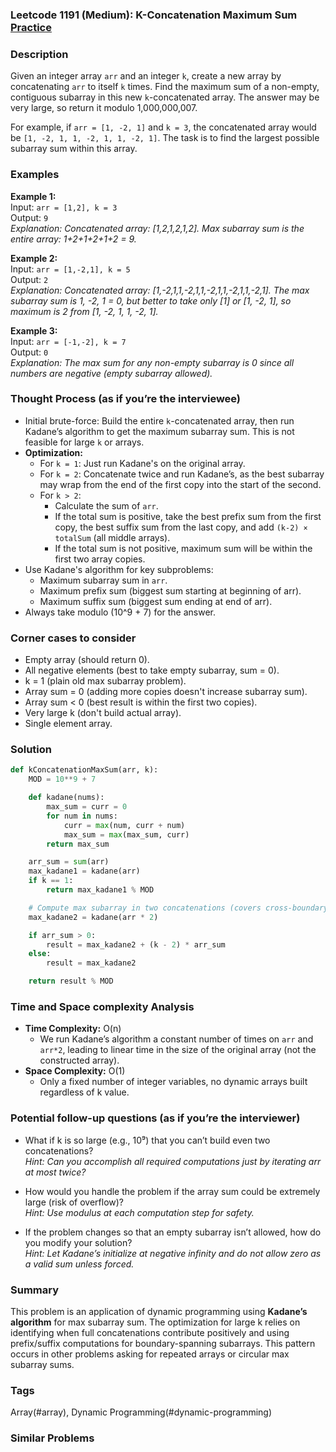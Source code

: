 ### Leetcode 1191 (Medium): K-Concatenation Maximum Sum [Practice](https://leetcode.com/problems/k-concatenation-maximum-sum)

### Description  
Given an integer array `arr` and an integer `k`, create a new array by concatenating `arr` to itself `k` times. Find the maximum sum of a non-empty, contiguous subarray in this new `k`-concatenated array. The answer may be very large, so return it modulo 1,000,000,007.

For example, if `arr = [1, -2, 1]` and `k = 3`, the concatenated array would be `[1, -2, 1, 1, -2, 1, 1, -2, 1]`. The task is to find the largest possible subarray sum within this array.

### Examples  

**Example 1:**  
Input: `arr = [1,2], k = 3`  
Output: `9`  
*Explanation: Concatenated array: [1,2,1,2,1,2]. Max subarray sum is the entire array: 1+2+1+2+1+2 = 9.*

**Example 2:**  
Input: `arr = [1,-2,1], k = 5`  
Output: `2`  
*Explanation: Concatenated array: [1,-2,1,1,-2,1,1,-2,1,1,-2,1,1,-2,1]. The max subarray sum is 1, -2, 1 = 0, but better to take only [1] or [1, -2, 1], so maximum is 2 from [1, -2, 1, 1, -2, 1].*

**Example 3:**  
Input: `arr = [-1,-2], k = 7`  
Output: `0`  
*Explanation: The max sum for any non-empty subarray is 0 since all numbers are negative (empty subarray allowed).*

### Thought Process (as if you’re the interviewee)  
- Initial brute-force: Build the entire `k`-concatenated array, then run Kadane’s algorithm to get the maximum subarray sum. This is not feasible for large `k` or arrays.
- **Optimization:**  
  - For `k = 1`: Just run Kadane's on the original array.
  - For `k = 2`: Concatenate twice and run Kadane’s, as the best subarray may wrap from the end of the first copy into the start of the second.
  - For `k > 2`:  
    - Calculate the sum of `arr`.  
    - If the total sum is positive, take the best prefix sum from the first copy, the best suffix sum from the last copy, and add `(k-2) × totalSum` (all middle arrays).
    - If the total sum is not positive, maximum sum will be within the first two array copies.
- Use Kadane's algorithm for key subproblems:  
  - Maximum subarray sum in `arr`.
  - Maximum prefix sum (biggest sum starting at beginning of arr).
  - Maximum suffix sum (biggest sum ending at end of arr).  
- Always take modulo \(10^9 + 7\) for the answer.

### Corner cases to consider  
- Empty array (should return 0).
- All negative elements (best to take empty subarray, sum = 0).
- k = 1 (plain old max subarray problem).
- Array sum = 0 (adding more copies doesn't increase subarray sum).
- Array sum < 0 (best result is within the first two copies).
- Very large k (don't build actual array).
- Single element array.

### Solution

```python
def kConcatenationMaxSum(arr, k):
    MOD = 10**9 + 7

    def kadane(nums):
        max_sum = curr = 0
        for num in nums:
            curr = max(num, curr + num)
            max_sum = max(max_sum, curr)
        return max_sum

    arr_sum = sum(arr)
    max_kadane1 = kadane(arr)
    if k == 1:
        return max_kadane1 % MOD

    # Compute max subarray in two concatenations (covers cross-boundary case)
    max_kadane2 = kadane(arr * 2)

    if arr_sum > 0:
        result = max_kadane2 + (k - 2) * arr_sum
    else:
        result = max_kadane2

    return result % MOD
```

### Time and Space complexity Analysis  

- **Time Complexity:** O(n)  
  - We run Kadane’s algorithm a constant number of times on `arr` and `arr*2`, leading to linear time in the size of the original array (not the constructed array).
- **Space Complexity:** O(1)  
  - Only a fixed number of integer variables, no dynamic arrays built regardless of k value.

### Potential follow-up questions (as if you’re the interviewer)  

- What if k is so large (e.g., 10⁹) that you can’t build even two concatenations?  
  *Hint: Can you accomplish all required computations just by iterating arr at most twice?*

- How would you handle the problem if the array sum could be extremely large (risk of overflow)?  
  *Hint: Use modulus at each computation step for safety.*

- If the problem changes so that an empty subarray isn’t allowed, how do you modify your solution?  
  *Hint: Let Kadane’s initialize at negative infinity and do not allow zero as a valid sum unless forced.*

### Summary
This problem is an application of dynamic programming using **Kadane’s algorithm** for max subarray sum. The optimization for large k relies on identifying when full concatenations contribute positively and using prefix/suffix computations for boundary-spanning subarrays. This pattern occurs in other problems asking for repeated arrays or circular max subarray sums.

### Tags
Array(#array), Dynamic Programming(#dynamic-programming)

### Similar Problems
